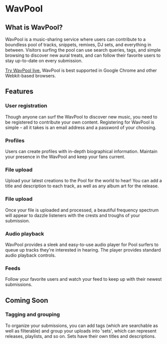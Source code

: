 # WavPool

## What is WavPool?

WavPool is a music-sharing service where users can contribute to a boundless pool of tracks, snippets, remixes, DJ sets, and everything in between. Visitors surfing the pool can use search queries, tags, and simple browsing to discover new aural treats, and can follow their favorite users to stay up-to-date on every submission.

[Try WavPool live.](http://wavpool.haitei.com) WavPool is best supported in Google Chrome and other Webkit-based browsers.

## Features
### User registration
Though anyone can surf the WavPool to discover new music, you need to be registered to contribute your own content. Registering for WavPool is simple – all it takes is an email address and a password of your choosing.

### Profiles
Users can create profiles with in-depth biographical information. Maintain your presence in the WavPool and keep your fans current.

### File upload
Upload your latest creations to the Pool for the world to hear! You can add a title and description to each track, as well as any album art for the release.

### File upload
Once your file is uploaded and processed, a beautiful frequency spectrum will appear to dazzle listeners with the crests and troughs of your submission.

### Audio playback
WavPool provides a sleek and easy-to-use audio player for Pool surfers to queue up tracks they're interested in hearing. The player provides standard audio playback controls.

### Feeds
Follow your favorite users and watch your feed to keep up with their newest submissions.


## Coming Soon


### Tagging and grouping
To organize your submissions, you can add tags (which are searchable as well as filterable) and group your uploads into 'sets', which can represent releases, playlists, and so on. Sets have their own titles and descriptions.


